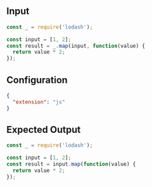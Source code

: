 
## Input
```javascript input
const _ = require('lodash');

const input = [1, 2];
const result = _.map(input, function(value) {
  return value * 2;
});
```

## Configuration
```json configuration
{
  "extension": "js"
}
```

## Expected Output
```javascript expected output
const _ = require('lodash');

const input = [1, 2];
const result = input.map(function(value) {
  return value * 2;
});
```
